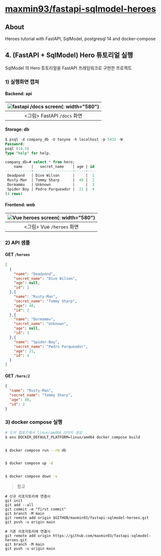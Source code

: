 # [maxmin93/fastapi-sqlmodel-heroes](https://github.com/maxmin93/fastapi-sqlmodel-heroes)

## About

Heroes tutorial with FastAPI, SqlModel, postgresql 14 and docker-compose

## 4. (FastAPI + SqlModel) Hero 튜토리얼 실행

SqlModel 의 Hero 튜토리얼을 FastAPI 프레임워크로 구현한 프로젝트

### 1) 실행화면 캡쳐

#### Backend: api

| ![fastapi /docs screen](../../blob/main/assets/img/12-fastapi-sqlmodel-pg14-docs-crunch/png){: width="580"} |
| :----: |
| &lt;그림&gt; FastAPI `/docs` 화면 |

#### Storage: db

```sql
$ psql -d company_db -U tonyne -h localhost -p 5432 -W
Password:
psql (14.5)
Type "help" for help.

company_db=# select * from hero;
    name    |   secret_name    | age | id
------------+------------------+-----+----
 Deadpond   | Dive Wilson      |     |  1
 Rusty-Man  | Tommy Sharp      |  48 |  2
 Dormammu   | Unknown          |     |  3
 Spider-Boy | Pedro Parqueador |  21 |  4
(4 rows)
```

#### Frontend: web

| ![Vue heroes screen](/assets/img/12-fastapi-sqlmodel-pg14-docs-crunch/png){: width="580"} |
| :----: |
| &lt;그림&gt; Vue `/heroes` 화면 |


### 2) API 샘플

#### GET `/heroes`

```json
[
  {
    "name": "Deadpond",
    "secret_name": "Dive Wilson",
    "age": null,
    "id": 1
  },{
    "name": "Rusty-Man",
    "secret_name": "Tommy Sharp",
    "age": 48,
    "id": 2
  },{
    "name": "Dormammu",
    "secret_name": "Unknown",
    "age": null,
    "id": 3
  },{
    "name": "Spider-Boy",
    "secret_name": "Pedro Parqueador",
    "age": 21,
    "id": 4
  }
]
```

#### GET `/hero/2`

```json
{
  "name": "Rusty-Man",
  "secret_name": "Tommy Sharp",
  "age": 48,
  "id": 2
}
```

### 3) docker compose 실행

```bash
# 도커 컴포즈에서 linux/amd64 이미지 생성
$ env DOCKER_DEFAULT_PLATFORM=linux/amd64 docker compose build


$ docker compose run --rm db


$ docker compose up -d


$ docker compose down -v
```

> 참고

```
# 신규 리포지토리에 연결시
git init
git add --all
git commit -m "first commit"
git branch -M main
git remote add origin $GITHUB/maxmin93/fastapi-sqlmodel-heroes.git
git push -u origin main

# 기존 리포지토리에 연결시
git remote add origin https://github.com/maxmin93/fastapi-sqlmodel-heroes.git
git branch -M main
git push -u origin main
```